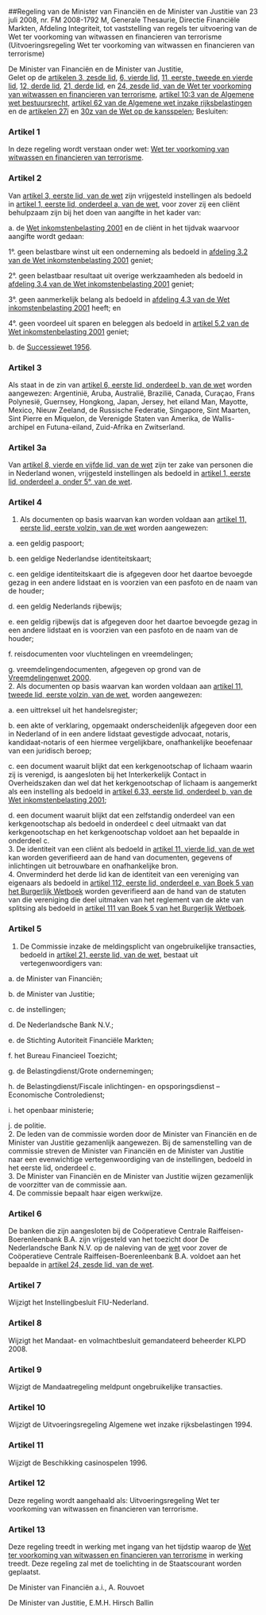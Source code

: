 <meta http-equiv='Content-Type' content='text/html; charset=utf-8' />

##Regeling van de Minister van Financiën en de Minister van Justitie van 23 juli 2008, nr. FM 2008-1792 M, Generale Thesaurie, Directie Financiële Markten, Afdeling Integriteit, tot vaststelling van regels ter uitvoering van de Wet ter voorkoming van witwassen en financieren van terrorisme (Uitvoeringsregeling Wet ter voorkoming van witwassen en financieren van terrorisme)

De Minister van Financiën en de Minister van Justitie,  
Gelet op de [artikelen 3, zesde lid](../../../../../../../../../../../../wet/wet/ter/voorkoming/van/witwassen/en/financieren/van/terrorisme/BWBR0024282/README.md), [6, vierde lid](../../../../../../../../../../../../wet/wet/ter/voorkoming/van/witwassen/en/financieren/van/terrorisme/BWBR0024282/README.md), [11, eerste, tweede en vierde lid](../../../../../../../../../../../../wet/wet/ter/voorkoming/van/witwassen/en/financieren/van/terrorisme/BWBR0024282/README.md), [12, derde lid](../../../../../../../../../../../../wet/wet/ter/voorkoming/van/witwassen/en/financieren/van/terrorisme/BWBR0024282/README.md), [21, derde lid](../../../../../../../../../../../../wet/wet/ter/voorkoming/van/witwassen/en/financieren/van/terrorisme/BWBR0024282/README.md), en [24, zesde lid, van de Wet ter voorkoming van witwassen en financieren van terrorisme](../../../../../../../../../../../../wet/wet/ter/voorkoming/van/witwassen/en/financieren/van/terrorisme/BWBR0024282/README.md), [artikel 10:3 van de Algemene wet bestuursrecht](../../../../../../../../../../../../wet/algemene/wet/bestuursrecht/BWBR0005537/README.md), [artikel 62 van de Algemene wet inzake rijksbelastingen](../../../../../../../../../../../../wet/algemene/wet/inzake/rijksbelastingen/BWBR0002320/README.md) en de [artikelen 27i](../../../../../../../../../../../../wet/wet/op/de/kansspelen/BWBR0002469/README.md) en [30z van de Wet op de kansspelen](../../../../../../../../../../../../wet/wet/op/de/kansspelen/BWBR0002469/README.md);
Besluiten:    

### Artikel  1  

In deze regeling wordt verstaan onder wet: [Wet ter voorkoming van witwassen en financieren van terrorisme](../../../../../../../../../../../../wet/wet/ter/voorkoming/van/witwassen/en/financieren/van/terrorisme/BWBR0024282/README.md). 

### Artikel  2  

Van [artikel 3, eerste lid, van de wet](../../../../../../../../../../../../wet/wet/ter/voorkoming/van/witwassen/en/financieren/van/terrorisme/BWBR0024282/README.md) zijn vrijgesteld instellingen als bedoeld in [artikel 1, eerste lid, onderdeel a, van de wet](../../../../../../../../../../../../wet/wet/ter/voorkoming/van/witwassen/en/financieren/van/terrorisme/BWBR0024282/README.md), voor zover zij een cliënt behulpzaam zijn bij het doen van aangifte in het kader van: 

a. de [Wet inkomstenbelasting 2001](../../../../../../../../../../../../wet/wet/inkomstenbelasting/2001/BWBR0011353/README.md) en de cliënt in het tijdvak waarvoor aangifte wordt gedaan: 

1°. geen belastbare winst uit een onderneming als bedoeld in [afdeling 3.2 van de Wet inkomstenbelasting 2001](../../../../../../../../../../../../wet/wet/inkomstenbelasting/2001/BWBR0011353/README.md) geniet;  

2°.  geen belastbaar resultaat uit overige werkzaamheden als bedoeld in [afdeling 3.4 van de Wet inkomstenbelasting 2001](../../../../../../../../../../../../wet/wet/inkomstenbelasting/2001/BWBR0011353/README.md) geniet;  

3°. geen aanmerkelijk belang als bedoeld in [afdeling 4.3 van de Wet inkomstenbelasting 2001](../../../../../../../../../../../../wet/wet/inkomstenbelasting/2001/BWBR0011353/README.md) heeft; en  

4°. geen voordeel uit sparen en beleggen als bedoeld in [artikel 5.2 van de Wet inkomstenbelasting 2001](../../../../../../../../../../../../wet/wet/inkomstenbelasting/2001/BWBR0011353/README.md) geniet;    

b. de [Successiewet 1956](../../../../../../../../../../../../wet/successiewet/1956/BWBR0002226/README.md).   

### Artikel  3  

Als staat in de zin van [artikel 6, eerste lid, onderdeel b, van de wet](../../../../../../../../../../../../wet/wet/ter/voorkoming/van/witwassen/en/financieren/van/terrorisme/BWBR0024282/README.md) worden aangewezen: Argentinië, Aruba, Australië, Brazilië, Canada, Curaçao, Frans Polynesië, Guernsey, Hongkong, Japan, Jersey, het eiland Man, Mayotte, Mexico, Nieuw Zeeland, de Russische Federatie, Singapore, Sint Maarten, Sint Pierre en Miquelon, de Verenigde Staten van Amerika, de Wallis-archipel en Futuna-eiland, Zuid-Afrika en Zwitserland. 

### Artikel  3a  

Van [artikel 8, vierde en vijfde lid, van de wet](../../../../../../../../../../../../wet/wet/ter/voorkoming/van/witwassen/en/financieren/van/terrorisme/BWBR0024282/README.md) zijn ter zake van personen die in Nederland wonen, vrijgesteld instellingen als bedoeld in [artikel 1, eerste lid, onderdeel a, onder 5°, van de wet](../../../../../../../../../../../../wet/wet/ter/voorkoming/van/witwassen/en/financieren/van/terrorisme/BWBR0024282/README.md).  

### Artikel  4  

1.  Als documenten op basis waarvan kan worden voldaan aan [artikel 11, eerste lid, eerste volzin, van de wet](../../../../../../../../../../../../wet/wet/ter/voorkoming/van/witwassen/en/financieren/van/terrorisme/BWBR0024282/README.md) worden aangewezen: 

a. een geldig paspoort;  

b. een geldige Nederlandse identiteitskaart;  

c. een geldige identiteitskaart die is afgegeven door het daartoe bevoegde gezag in een andere lidstaat en is voorzien van een pasfoto en de naam van de houder;  

d. een geldig Nederlands rijbewijs;  

e. een geldig rijbewijs dat is afgegeven door het daartoe bevoegde gezag in een andere lidstaat en is voorzien van een pasfoto en de naam van de houder;  

f. reisdocumenten voor vluchtelingen en vreemdelingen;  

g. vreemdelingendocumenten, afgegeven op grond van de [Vreemdelingenwet 2000](../../../../../../../../../../../../wet/vreemdelingenwet/2000/BWBR0011823/README.md).     
2.  Als documenten op basis waarvan kan worden voldaan aan [artikel 11, tweede lid, eerste volzin, van de wet](../../../../../../../../../../../../wet/wet/ter/voorkoming/van/witwassen/en/financieren/van/terrorisme/BWBR0024282/README.md), worden aangewezen: 

a. een uittreksel uit het handelsregister;  

b. een akte of verklaring, opgemaakt onderscheidenlijk afgegeven door een in Nederland of in een andere lidstaat gevestigde advocaat, notaris, kandidaat-notaris of een hiermee vergelijkbare, onafhankelijke beoefenaar van een juridisch beroep;  

c. een document waaruit blijkt dat een kerkgenootschap of lichaam waarin zij is verenigd, is aangesloten bij het Interkerkelijk Contact in Overheidszaken dan wel dat het kerkgenootschap of lichaam is aangemerkt als een instelling als bedoeld in [artikel 6.33, eerste lid, onderdeel b, van de Wet inkomstenbelasting 2001](../../../../../../../../../../../../wet/wet/inkomstenbelasting/2001/BWBR0011353/README.md);  

d. een document waaruit blijkt dat een zelfstandig onderdeel van een kerkgenootschap als bedoeld in onderdeel c deel uitmaakt van dat kerkgenootschap en het kerkgenootschap voldoet aan het bepaalde in onderdeel c.     
3.  De identiteit van een cliënt als bedoeld in [artikel 11, vierde lid, van de wet](../../../../../../../../../../../../wet/wet/ter/voorkoming/van/witwassen/en/financieren/van/terrorisme/BWBR0024282/README.md) kan worden geverifieerd aan de hand van documenten, gegevens of inlichtingen uit betrouwbare en onafhankelijke bron.   
4.  Onverminderd het derde lid kan de identiteit van een vereniging van eigenaars als bedoeld in [artikel 112, eerste lid, onderdeel e, van Boek 5 van het Burgerlijk Wetboek](../../../../../../../../../../../../wet/burgerlijk/wetboek/boek/5/BWBR0005288/README.md) worden geverifieerd aan de hand van de statuten van die vereniging die deel uitmaken van het reglement van de akte van splitsing als bedoeld in [artikel 111 van Boek 5 van het Burgerlijk Wetboek](../../../../../../../../../../../../wet/burgerlijk/wetboek/boek/5/BWBR0005288/README.md).  

### Artikel  5  

1.  De Commissie inzake de meldingsplicht van ongebruikelijke transacties, bedoeld in [artikel 21, eerste lid, van de wet](../../../../../../../../../../../../wet/wet/ter/voorkoming/van/witwassen/en/financieren/van/terrorisme/BWBR0024282/README.md), bestaat uit vertegenwoordigers van: 

a. de Minister van Financiën;  

b. de Minister van Justitie;  

c. de instellingen;  

d. De Nederlandsche Bank N.V.;  

e. de Stichting Autoriteit Financiële Markten;  

f. het Bureau Financieel Toezicht;  

g. de Belastingdienst/Grote ondernemingen;  

h. de Belastingdienst/Fiscale inlichtingen- en opsporingsdienst – Economische Controledienst;  

i. het openbaar ministerie;  

j. de politie.     
2.  De leden van de commissie worden door de Minister van Financiën en de Minister van Justitie gezamenlijk aangewezen. Bij de samenstelling van de commissie streven de Minister van Financiën en de Minister van Justitie naar een evenwichtige vertegenwoordiging van de instellingen, bedoeld in het eerste lid, onderdeel c.   
3.  De Minister van Financiën en de Minister van Justitie wijzen gezamenlijk de voorzitter van de commissie aan.   
4.  De commissie bepaalt haar eigen werkwijze.  

### Artikel  6  

De banken die zijn aangesloten bij de Coöperatieve Centrale Raiffeisen-Boerenleenbank B.A. zijn vrijgesteld van het toezicht door De Nederlandsche Bank N.V. op de naleving van de [wet](../../../../../../../../../../../../wet/wet/ter/voorkoming/van/witwassen/en/financieren/van/terrorisme/BWBR0024282/README.md) voor zover de Coöperatieve Centrale Raiffeisen-Boerenleenbank B.A. voldoet aan het bepaalde in [artikel 24, zesde lid, van de wet](../../../../../../../../../../../../wet/wet/ter/voorkoming/van/witwassen/en/financieren/van/terrorisme/BWBR0024282/README.md). 

### Artikel  7  

Wijzigt het Instellingbesluit FIU-Nederland. 

### Artikel  8  

Wijzigt het Mandaat- en volmachtbesluit gemandateerd beheerder KLPD 2008. 

### Artikel  9  

Wijzigt de Mandaatregeling meldpunt ongebruikelijke transacties. 

### Artikel  10  

Wijzigt de Uitvoeringsregeling Algemene wet inzake rijksbelastingen 1994. 

### Artikel  11  

Wijzigt de Beschikking casinospelen 1996. 

### Artikel  12  

Deze regeling wordt aangehaald als: Uitvoeringsregeling Wet ter voorkoming van witwassen en financieren van terrorisme. 

### Artikel  13  

Deze regeling treedt in werking met ingang van het tijdstip waarop de [Wet ter voorkoming van witwassen en financieren van terrorisme](../../../../../../../../../../../../wet/wet/ter/voorkoming/van/witwassen/en/financieren/van/terrorisme/BWBR0024282/README.md) in werking treedt. 
Deze regeling zal met de toelichting in de Staatscourant worden geplaatst.  

De 
Minister van Financiën a.i., 
A. Rouvoet   

De 
Minister van Justitie, 
E.M.H. Hirsch Ballin     
